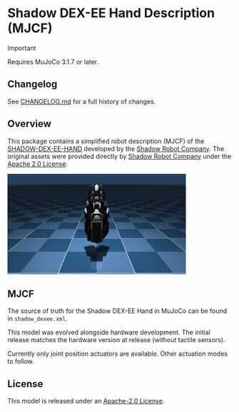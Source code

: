 # Shadow DEX-EE Hand Description (MJCF)

> [!IMPORTANT]
> Requires MuJoCo 3.1.7 or later.

## Changelog

See [CHANGELOG.md](./CHANGELOG.md) for a full history of changes.

## Overview

This package contains a simplified robot description (MJCF) of the
[SHADOW-DEX-EE-HAND](https://www.shadowrobot.com/new-shadow-hand/) developed by
the [Shadow Robot Company](https://www.shadowrobot.com/). The original assets
were provided directly by [Shadow Robot Company](https://www.shadowrobot.com/)
under the [Apache 2.0 License](LICENSE).

<p float="left">
  <img src="shadow_dexee.png" width="400">
</p>

## MJCF

The source of truth for the Shadow DEX-EE Hand in MuJoCo can be found in
`shadow_dexee.xml`.

This model was evolved alongside hardware development. The initial release
matches the hardware version at release (without tactile sensors).

Currently only joint position actuators are available. Other actuation modes to
follow.

## License

This model is released under an [Apache-2.0 License](LICENSE).
